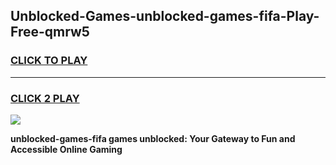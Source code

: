 
## Unblocked-Games-unblocked-games-fifa-Play-Free-qmrw5
<h3>
<a href="https://premium76.site?title=unblocked-games-fifa&ref=10A">CLICK TO PLAY</a></h3>
<hr>

<h3>
<a href="https://premium76.site?title=unblocked-games-fifa&ref=10A">CLICK 2 PLAY</a>
  
</h3>

<a href="https://premium76.site?title=unblocked-games-fifa&ref=10A"><img src="https://clearcache.store/games.png"></a>


**unblocked-games-fifa games unblocked: Your Gateway to Fun and Accessible Online Gaming**
